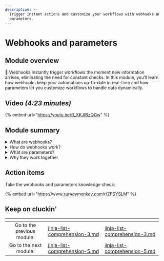 ```yaml
---
description: >-
  Trigger instant actions and customize your workflows with webhooks and
  parameters.
---
```


# Webhooks and parameters

## Module overview

:egg: Webhooks instantly trigger workflows the moment new information arrives, eliminating the need for constant checks. In this module, you’ll learn how webhooks keep your automations up-to-date in real-time and how parameters let you customize workflows to handle data dynamically.

## Video _(4:23 minutes)_

{% embed url="https://youtu.be/R_XKJIBzQGw" %}

## Module summary

<details>

<summary>What are webhooks?</summary>

A **webhook** is like a notification that triggers a workflow as soon as an event happens—no need to constantly check for updates.

Example: When a customer submits a support ticket, a webhook instantly sends that information to Rewst, starting the workflow right away.

</details>

<details>

<summary>How do webhooks work?</summary>

Webhooks follow a simple process:

1. **An event happens** (e.g., a new ticket is submitted).
2. **The webhook sends a message** (called a payload) to a URL.
3. **A workflow is triggered** based on that message.

This real-time process keeps workflows efficient and responsive.

</details>

<details>

<summary>What are parameters?</summary>

**Parameters** are like fill-in-the-blank options that make workflows adaptable.

Example: Instead of hardcoding a date, you can use a parameter like _ReminderDate_ to customize it each time the workflow runs.

</details>

<details>

<summary>Why they work together</summary>

Webhooks deliver data to workflows, and parameters use that data to customize actions. Together, they make workflows more flexible, reusable, and real-time—keeping your automations efficient and dynamic.

</details>

## Action items

Take the webhooks and parameters knowledge check:&#x20;

{% embed url="https://www.surveymonkey.com/r/ZFSYSLM" %}

## Keep on cluckin'

<table data-card-size="large" data-column-title-hidden data-view="cards" data-full-width="false"><thead><tr><th align="center"></th><th data-type="content-ref"></th><th data-hidden data-card-target data-type="content-ref"></th></tr></thead><tbody><tr><td align="center">Go to the previous module: </td><td><a href="jinja-list-comprehension-3.md">jinja-list-comprehension-3.md</a></td><td><a href="jinja-list-comprehension-3.md">jinja-list-comprehension-3.md</a></td></tr><tr><td align="center">Go to the next module:</td><td><a href="jinja-list-comprehension-5.md">jinja-list-comprehension-5.md</a></td><td><a href="jinja-list-comprehension-5.md">jinja-list-comprehension-5.md</a></td></tr></tbody></table>

